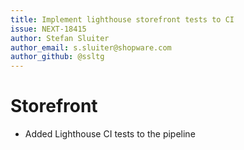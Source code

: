 ```yaml
---
title: Implement lighthouse storefront tests to CI
issue: NEXT-18415
author: Stefan Sluiter
author_email: s.sluiter@shopware.com
author_github: @ssltg
---
```

# Storefront
* Added Lighthouse CI tests to the pipeline
